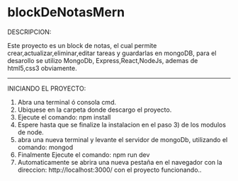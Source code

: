 # blockDeNotasMern
DESCRIPCION: 

Este proyecto es un block de notas, el cual permite crear,actualizar,eliminar,editar tareas  y guardarlas en mongoDB, para el desarollo se utilizo MongoDb, Express,React,NodeJs, ademas de html5,css3 obviamente. 
__________________________________________________________________________________________________________________________________________

INICIANDO EL PROYECTO:

1) Abra una terminal ó consola cmd. 
2) Ubiquese en la carpeta donde descargo el proyecto.
3) Ejecute el comando: npm install
4) Espere hasta que se finalize la instalacion en el paso 3) de los modulos de node.
5) abra una nueva terminal y levante el servidor de mongoDb, utilizando el comando: mongod
6) Finalmente Ejecute el comando: npm run dev
7) Automaticamente se abrira una nueva pestaña en el navegador con la direccion: http://localhost:3000/ con el proyecto funcionando.. 
